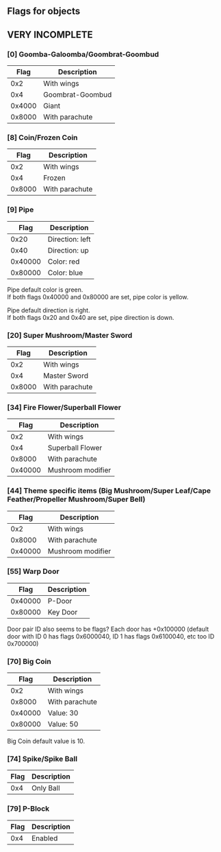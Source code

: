 ## Flags for objects

## VERY INCOMPLETE

### [0] Goomba-Galoomba/Goombrat-Goombud
| Flag   | Description       |
|--------|-------------------|
| 0x2    | With wings        |
| 0x4    | Goombrat-Goombud  |
| 0x4000 | Giant             |
| 0x8000 | With parachute    |


### [8] Coin/Frozen Coin
| Flag   | Description       |
|--------|-------------------|
| 0x2    | With wings        |
| 0x4    | Frozen            |
| 0x8000 | With parachute    |

### [9] Pipe
| Flag    | Description      |
|---------|------------------|
| 0x20    | Direction: left  |
| 0x40    | Direction: up    |
| 0x40000 | Color: red       |
| 0x80000 | Color: blue      |

Pipe default color is green.  
If both flags 0x40000 and 0x80000 are set, pipe color is yellow.  
  
Pipe default direction is right.  
If both flags 0x20 and 0x40 are set, pipe direction is down.

### [20] Super Mushroom/Master Sword
| Flag    | Description    |
|---------|----------------|
| 0x2     | With wings     |
| 0x4     | Master Sword   |
| 0x8000  | With parachute |

### [34] Fire Flower/Superball Flower
| Flag    | Description       |
|---------|-------------------|
| 0x2     | With wings        |
| 0x4     | Superball Flower  |
| 0x8000  | With parachute    |
| 0x40000 | Mushroom modifier |

### [44] Theme specific items (Big Mushroom/Super Leaf/Cape Feather/Propeller Mushroom/Super Bell)
| Flag    | Description       |
|---------|-------------------|
| 0x2     | With wings        |
| 0x8000  | With parachute    |
| 0x40000 | Mushroom modifier |

### [55] Warp Door
| Flag    | Description |
|---------|-------------|
| 0x40000 | P-Door      |
| 0x80000 | Key Door    |

Door pair ID also seems to be flags? Each door has +0x100000 (default door with ID 0 has flags 0x6000040, ID 1 has flags 0x6100040, etc too ID 0x700000)

### [70] Big Coin
| Flag    | Description                  |
|---------|------------------------------|
| 0x2     | With wings                   |
| 0x8000  | With parachute               |
| 0x40000 | Value: 30                    |
| 0x80000 | Value: 50                    |

Big Coin default value is 10.

### [74] Spike/Spike Ball
| Flag | Description |
|------|-------------|
| 0x4  | Only Ball   |

### [79] P-Block
| Flag | Description |
|------|-------------|
| 0x4  | Enabled     |